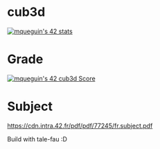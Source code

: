 # cub3d
<a href="https://github.com/JaeSeoKim/badge42"><img src="https://badge42.vercel.app/api/v2/cl9fdq1tx00060hjo3yzhdvyv/stats?cursusId=21&coalitionId=47" alt="mqueguin's 42 stats" /></a>

# Grade
<a href="https://github.com/JaeSeoKim/badge42"><img src="https://badge42.vercel.app/api/v2/cl9fdq1tx00060hjo3yzhdvyv/project/2518614" alt="mqueguin's 42 cub3d Score" /></a>

# Subject
https://cdn.intra.42.fr/pdf/pdf/77245/fr.subject.pdf


Build with tale-fau :D
